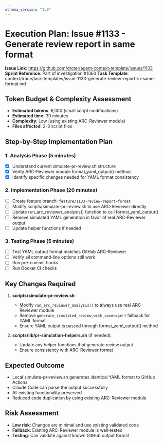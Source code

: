 ```yaml
---
schema_version: "1.0"
---
```


# Execution Plan: Issue #1133 - Generate review report in same format

**Issue Link**: https://github.com/droter/agent-context-template/issues/1133
**Sprint Reference**: Part of investigation #1060
**Task Template**: context/trace/task-templates/issue-1133-generate-review-report-in-same-format.md

## Token Budget & Complexity Assessment
- **Estimated tokens**: 8,000 (small script modifications)
- **Estimated time**: 30 minutes
- **Complexity**: Low (using existing ARC-Reviewer module)
- **Files affected**: 2-3 script files

## Step-by-Step Implementation Plan

### 1. Analysis Phase (5 minutes)
- [x] Understand current simulate-pr-review.sh structure
- [x] Verify ARC-Reviewer module format_yaml_output() method
- [x] Identify specific changes needed for YAML format consistency

### 2. Implementation Phase (20 minutes)
- [ ] Create feature branch: `feature/1133-review-report-format`
- [ ] Modify scripts/simulate-pr-review.sh to use ARC-Reviewer directly
- [ ] Update run_arc_reviewer_analysis() function to call format_yaml_output()
- [ ] Remove simulated YAML generation in favor of real ARC-Reviewer output
- [ ] Update helper functions if needed

### 3. Testing Phase (5 minutes)
- [ ] Test YAML output format matches GitHub ARC-Reviewer
- [ ] Verify all command-line options still work
- [ ] Run pre-commit hooks
- [ ] Run Docker CI checks

## Key Changes Required

1. **scripts/simulate-pr-review.sh**:
   - Modify `run_arc_reviewer_analysis()` to always use real ARC-Reviewer module
   - Remove `generate_simulated_review_with_coverage()` fallback for YAML format
   - Ensure YAML output is passed through format_yaml_output() method

2. **scripts/lib/pr-simulation-helpers.sh** (if needed):
   - Update any helper functions that generate review output
   - Ensure consistency with ARC-Reviewer format

## Expected Outcome
- Local simulate-pr-review.sh generates identical YAML format to GitHub Actions
- Claude Code can parse the output successfully
- All existing functionality preserved
- Reduced code duplication by using existing ARC-Reviewer module

## Risk Assessment
- **Low risk**: Changes are minimal and use existing validated code
- **Fallback**: Existing ARC-Reviewer module is well-tested
- **Testing**: Can validate against known GitHub output format
